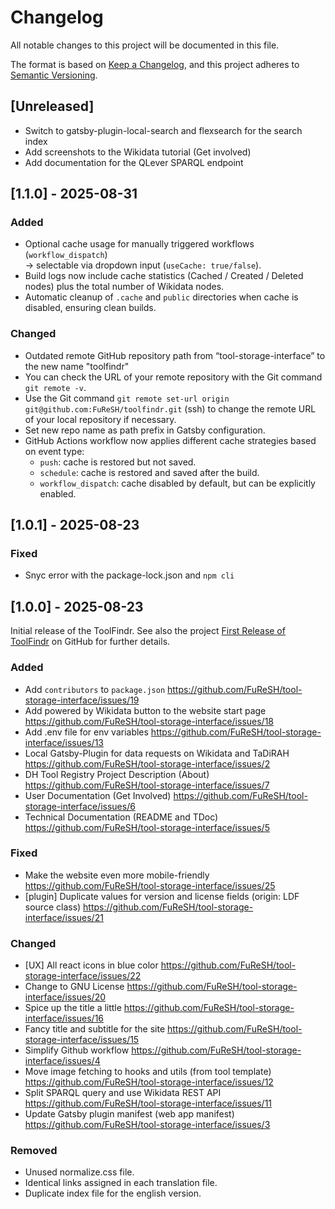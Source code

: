 # Changelog

All notable changes to this project will be documented in this file.

The format is based on [Keep a Changelog](https://keepachangelog.com/en/1.1.0/),
and this project adheres to [Semantic Versioning](https://semver.org/spec/v2.0.0.html).

## [Unreleased]

- Switch to gatsby-plugin-local-search and flexsearch for the search index
- Add screenshots to the Wikidata tutorial (Get involved)
- Add documentation for the QLever SPARQL endpoint

## [1.1.0] - 2025-08-31

### Added

- Optional cache usage for manually triggered workflows (`workflow_dispatch`)  
  → selectable via dropdown input (`useCache: true/false`).
- Build logs now include cache statistics (Cached / Created / Deleted nodes) plus the total number of Wikidata nodes.
- Automatic cleanup of `.cache` and `public` directories when cache is disabled, ensuring clean builds.

### Changed

- Outdated remote GitHub repository path from “tool-storage-interface” to the new name "toolfindr"
- You can check the URL of your remote repository with the Git command `git remote -v`.
- Use the Git command `git remote set-url origin git@github.com:FuReSH/toolfindr.git` (ssh) to change the remote URL of your local repository if necessary.
- Set new repo name as path prefix in Gatsby configuration.
- GitHub Actions workflow now applies different cache strategies based on event type:  
  - `push`: cache is restored but not saved.  
  - `schedule`: cache is restored and saved after the build.  
  - `workflow_dispatch`: cache disabled by default, but can be explicitly enabled.

## [1.0.1] - 2025-08-23

### Fixed

- Snyc error with the package-lock.json and `npm cli`

## [1.0.0] - 2025-08-23

Initial release of the ToolFindr. See also the project [First Release of ToolFindr](https://github.com/orgs/FuReSH/projects/1) on GitHub for further details.

### Added

- Add `contributors` to `package.json`	https://github.com/FuReSH/tool-storage-interface/issues/19
- Add powered by Wikidata button to the website start page	https://github.com/FuReSH/tool-storage-interface/issues/18
- Add .env file for env variables	https://github.com/FuReSH/tool-storage-interface/issues/13
- Local Gatsby-Plugin for data requests on Wikidata and TaDiRAH	https://github.com/FuReSH/tool-storage-interface/issues/2
- DH Tool Registry Project Description (About)	https://github.com/FuReSH/tool-storage-interface/issues/7
- User Documentation (Get Involved)	https://github.com/FuReSH/tool-storage-interface/issues/6
- Technical Documentation (README and TDoc)	https://github.com/FuReSH/tool-storage-interface/issues/5

### Fixed

- Make the website even more mobile-friendly https://github.com/FuReSH/tool-storage-interface/issues/25
- [plugin] Duplicate values for version and license fields (origin: LDF source class)	https://github.com/FuReSH/tool-storage-interface/issues/21

### Changed

- [UX] All react icons in blue color https://github.com/FuReSH/tool-storage-interface/issues/22
- Change to GNU License	https://github.com/FuReSH/tool-storage-interface/issues/20
- Spice up the title a little	https://github.com/FuReSH/tool-storage-interface/issues/16
- Fancy title and subtitle for the site	https://github.com/FuReSH/tool-storage-interface/issues/15
- Simplify Github workflow	https://github.com/FuReSH/tool-storage-interface/issues/4
- Move image fetching to hooks and utils (from tool template)	https://github.com/FuReSH/tool-storage-interface/issues/12
- Split SPARQL query and use Wikidata REST API	https://github.com/FuReSH/tool-storage-interface/issues/11
- Update Gatsby plugin manifest (web app manifest)	https://github.com/FuReSH/tool-storage-interface/issues/3

### Removed

- Unused normalize.css file.
- Identical links assigned in each translation file.
- Duplicate index file for the english version.
